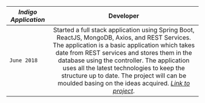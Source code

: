 | _*Indigo Application*_ | Developer |
| ------------- |:-------------:| 
| `June 2018` | Started a full stack application using Spring Boot, ReactJS, MongoDB, Axios, and REST Services. The application is a basic application which takes date from REST services and stores them in the database using the controller. The application uses all the latest technologies to keep the structure up to date. The project will can be moulded basing on the ideas acquired. [_*Link to project*_](https://github.com/kaush4l/Indigo). |

